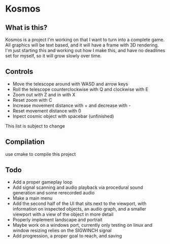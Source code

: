 # Kosmos
## What is this?

Kosmos is a project I'm working on that I want to turn into a complete game.
All graphics will be text based, and it will have a frame with 3D rendering.
I'm just starting this and working out how I make this, and have no deadlines set for myself, so it will grow slowly over time.

## Controls
- Move the telescope around with WASD and arrow keys
- Roll the telescope counterclockwise with Q and clockwise with E
- Zoom out with Z and in with X
- Reset zoom with C
- Increase movement distance with + and decrease with -
- Reset movement distance with 0
- Inpect cosmic object with spacebar (unfinished)

This list is subject to change

## Compilation
use cmake to compile this project

## Todo
- Add a proper gameplay loop
- Add signal scanning and audio playback via procedural sound generation and some rerecorded audio
- Make a main menu
- Add the second half of the UI that sits next to the viewport, with information on inspected objects, an audio graph, and a smaller viewport with a view of the object in more detail
- Properly implement landscape and portrait
- Maybe work on a windows port, currently only testing on linux and window resizing relies on the SIGWINCH signal
- Add progression, a proper goal to reach, and saving
